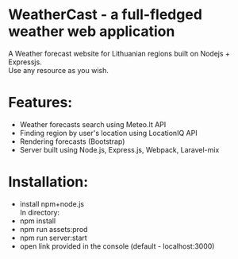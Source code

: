 # WeatherCast - a full-fledged weather web application
A Weather forecast website for Lithuanian regions built on Nodejs + Expressjs. \
 Use any resource as you wish.
# Features:
- Weather forecasts search using Meteo.lt API
- Finding region by user's location using LocationIQ API
- Rendering forecasts (Bootstrap)
- Server built using Node.js, Express.js, Webpack, Laravel-mix
# Installation:
- install npm+node.js\
In directory:
- npm install
- npm run assets:prod
- npm run server:start
- open link provided in the console (default - localhost:3000)
